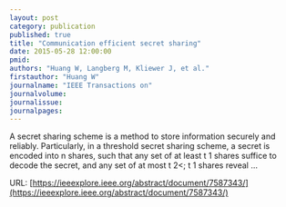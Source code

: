 ```yaml
---
layout: post
category: publication
published: true
title: "Communication efficient secret sharing"
date: 2015-05-28 12:00:00
pmid: 
authors: "Huang W, Langberg M, Kliewer J, et al."
firstauthor: "Huang W"
journalname: "IEEE Transactions on"
journalvolume: 
journalissue: 
journalpages: 
---
```


A secret sharing scheme is a method to store information securely and reliably. Particularly, in a threshold secret sharing scheme, a secret is encoded into n shares, such that any set of at least t 1 shares suffice to decode the secret, and any set of at most t 2<; t 1 shares reveal …

URL: [https://ieeexplore.ieee.org/abstract/document/7587343/](https://ieeexplore.ieee.org/abstract/document/7587343/)
